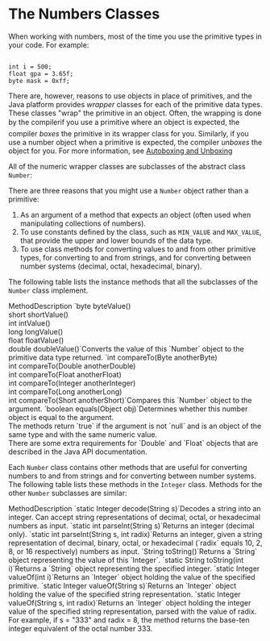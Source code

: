 
# The Numbers Classes

When working with numbers, most of the time you use the primitive types in your code. For example:

```

int i = 500;
float gpa = 3.65f;
byte mask = 0xff;

```

There are, however, reasons to use objects in place of primitives, and the Java platform provides *wrapper* classes for each of the primitive data types. These classes "wrap" the primitive in an object. Often, the wrapping is done by the compiler&#151;if you use a primitive where an object is expected, the compiler *boxes* the primitive in its wrapper class for you. Similarly, if you use a number object when a primitive is expected, the compiler *unboxes* the object for you. For more information, see
[Autoboxing and Unboxing](autoboxing.html)

All of the numeric wrapper classes are subclasses of the abstract class `Number`: <!-- figure -->

There are three reasons that you might use a `Number` object rather than a primitive:

1. As an argument of a method that expects an object (often used when manipulating collections of numbers).
1. To use constants defined by the class, such as `MIN_VALUE` and `MAX_VALUE`, that provide the upper and lower bounds of the data type.
1. To use class methods for converting values to and from other primitive types, for converting to and from strings, and for converting between number systems (decimal, octal, hexadecimal, binary).

The following table lists the instance methods that all the subclasses of the `Number` class implement.
<th id="h1">Method</th><th id="h2">Description</th>
<td headers="h1">`byte byteValue()<br />short shortValue()<br />int intValue()<br />long longValue()<br />float floatValue()<br />double doubleValue()`</td><td headers="h2">Converts the value of this `Number` object to the primitive data type returned.</td>
<td headers="h1">`int compareTo(Byte anotherByte)<br />int compareTo(Double anotherDouble)<br />int compareTo(Float anotherFloat)<br />int compareTo(Integer anotherInteger)<br />int compareTo(Long anotherLong)<br />int compareTo(Short anotherShort)`</td><td headers="h2">Compares this `Number` object to the argument.</td>
<td headers="h1">`boolean equals(Object obj)`</td><td headers="h2">Determines whether this number object is equal to the argument.<br />The methods return `true` if the argument is not `null` and is an object of the same type and with the same numeric value.<br />There are some extra requirements for `Double` and `Float` objects that are described in the Java API documentation.</td>

Each `Number` class contains other methods that are useful for converting numbers to and from strings and for converting between number systems. The following table lists these methods in the `Integer` class. Methods for the other `Number` subclasses are similar:
<th id="h101">Method</th><th id="h102">Description</th>
<td headers="h101">`static Integer decode(String s)`</td><td headers="h102">Decodes a string into an integer. Can accept string representations of decimal, octal, or hexadecimal numbers as input.</td>
<td headers="h101">`static int parseInt(String s)`</td><td headers="h102">Returns an integer (decimal only).</td>
<td headers="h101">`static int parseInt(String s, int radix)`</td><td headers="h102">Returns an integer, given a string representation of decimal, binary, octal, or hexadecimal (`radix` equals 10, 2, 8, or 16 respectively) numbers as input.</td>
<td headers="h101">`String toString()`</td><td headers="h102">Returns a `String` object representing the value of this `Integer`.</td>
<td headers="h101">`static String toString(int i)`</td><td headers="h102">Returns a `String` object representing the specified integer.</td>
<td headers="h101">`static Integer valueOf(int i)`</td><td headers="h102">Returns an `Integer` object holding the value of the specified primitive.</td>
<td headers="h101">`static Integer valueOf(String s)`</td><td headers="h102">Returns an `Integer` object holding the value of the specified string representation.</td>
<td headers="h101">`static Integer valueOf(String s, int radix)`</td><td headers="h102">Returns an `Integer` object holding the integer value of the specified string representation, parsed with the value of radix. For example, if s = "333" and radix = 8, the method returns the base-ten integer equivalent of the octal number 333.</td>
